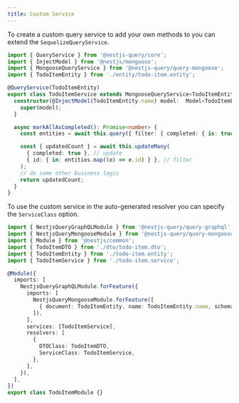 ```yaml
---
title: Custom Service
---
```


To create a custom query service to add your own methods to you can extend the `SequelizeQueryService`.

```ts title="todo-item.service.ts"
import { QueryService } from '@nestjs-query/core';
import { InjectModel } from '@nestjs/mongoose';
import { MongooseQueryService } from '@nestjs-query/query-mongoose';
import { TodoItemEntity } from './entity/todo-item.entity';

@QueryService(TodoItemEntity)
export class TodoItemService extends MongooseQueryService<TodoItemEntity> {
  constructor(@InjectModel(TodoItemEntity.name) model:  Model<TodoItemEntity>) {
    super(model);
  }

  async markAllAsCompleted(): Promise<number> {
    const entities = await this.query({ filter: { completed: { is: true } } });

    const { updatedCount } = await this.updateMany(
      { completed: true }, // update
      { id: { in: entities.map((e) => e.id) } }, // filter
    );
    // do some other business logic
    return updatedCount;
  }
}
```

To use the custom service in the auto-generated resolver you can specify the `ServiceClass` option.

```ts title="todo-item.module.ts" {12,16}
import { NestjsQueryGraphQLModule } from '@nestjs-query/query-graphql';
import { NestjsQueryMongooseModule } from '@nestjs-query/query-mongoose';
import { Module } from '@nestjs/common';
import { TodoItemDTO } from './dto/todo-item.dto';
import { TodoItemEntity } from './todo-item.entity';
import { TodoItemService } from './todo-item.service';

@Module({
  imports: [
    NestjsQueryGraphQLModule.forFeature({
      imports: [
        NestjsQueryMongooseModule.forFeature([
          { document: TodoItemEntity, name: TodoItemEntity.name, schema: TodoItemEntitySchema },
        ]),
      ],
      services: [TodoItemService],
      resolvers: [
        {
          DTOClass: TodoItemDTO,
          ServiceClass: TodoItemService,
        },
      ],
    }),
  ],
})
export class TodoItemModule {}

```
